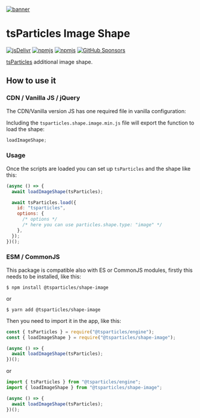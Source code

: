 [![banner](https://particles.js.org/images/banner2.png)](https://particles.js.org)

# tsParticles Image Shape

[![jsDelivr](https://data.jsdelivr.com/v1/package/npm/@tsparticles/shape-image/badge)](https://www.jsdelivr.com/package/npm/@tsparticles/shape-image)
[![npmjs](https://badge.fury.io/js/@tsparticles/shape-image.svg)](https://www.npmjs.com/package/@tsparticles/shape-image)
[![npmjs](https://img.shields.io/npm/dt/@tsparticles/shape-image)](https://www.npmjs.com/package/@tsparticles/shape-image) [![GitHub Sponsors](https://img.shields.io/github/sponsors/matteobruni)](https://github.com/sponsors/matteobruni)

[tsParticles](https://github.com/tsparticles/tsparticles) additional image shape.

## How to use it

### CDN / Vanilla JS / jQuery

The CDN/Vanilla version JS has one required file in vanilla configuration:

Including the `tsparticles.shape.image.min.js` file will export the function to load the shape:

```javascript
loadImageShape;
```

### Usage

Once the scripts are loaded you can set up `tsParticles` and the shape like this:

```javascript
(async () => {
  await loadImageShape(tsParticles);

  await tsParticles.load({
    id: "tsparticles",
    options: {
      /* options */
      /* here you can use particles.shape.type: "image" */
    },
  });
})();
```

### ESM / CommonJS

This package is compatible also with ES or CommonJS modules, firstly this needs to be installed, like this:

```shell
$ npm install @tsparticles/shape-image
```

or

```shell
$ yarn add @tsparticles/shape-image
```

Then you need to import it in the app, like this:

```javascript
const { tsParticles } = require("@tsparticles/engine");
const { loadImageShape } = require("@tsparticles/shape-image");

(async () => {
  await loadImageShape(tsParticles);
})();
```

or

```javascript
import { tsParticles } from "@tsparticles/engine";
import { loadImageShape } from "@tsparticles/shape-image";

(async () => {
  await loadImageShape(tsParticles);
})();
```
